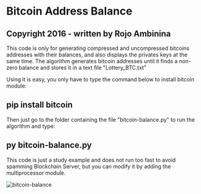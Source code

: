# Bitcoin Address Balance
## Copyright 2016 - written by Rojo Ambinina

This code is only for generating compressed and uncompressed bitcoins addresses with their balances, and also displays the privates keys at the same time. The algorithm generates bitcoin addresses until it finds a non-zero balance and stores it in a text file "Lottery_BTC.txt"

Using it is easy, you only have to type the command below to install bitcoin module:

## pip install bitcoin

Then just go to the folder containing the file "bitcoin-balance.py" to run the algorithm and type:

## py bitcoin-balance.py

This code is just a study example and does not run too fast to avoid spamming Blockchain Server, but you can modify it by adding the multiprocessor module.


![bitcoin-balance](https://user-images.githubusercontent.com/89576432/130980323-39946a4e-a589-4061-b914-29adff918349.jpg)
